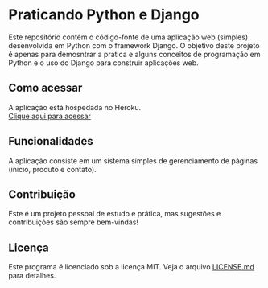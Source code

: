 # Praticando Python e Django
Este repositório contém o código-fonte de uma aplicação web (simples) desenvolvida em Python com o framework Django. 
O objetivo deste projeto é apenas para demosntrar a pratica e alguns conceitos de programação em Python e o uso do Django para construir aplicações web.

## Como acessar
A aplicação está hospedada no Heroku. <br>
[Clique aqui para acessar](https://projeto-dev-marcos.herokuapp.com/)
  
## Funcionalidades
A aplicação consiste em um sistema simples de gerenciamento de páginas (início, produto e contato).

## Contribuição
Este é um projeto pessoal de estudo e prática, mas sugestões e contribuições são sempre bem-vindas!

## Licença
Este programa é licenciado sob a licença MIT. Veja o arquivo [LICENSE.md](https://github.com/MQSilveira/praticando_python_django/blob/main/LICENSE) para detalhes.

